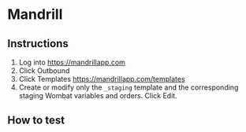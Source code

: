 # Mandrill

## Instructions

1. Log into https://mandrillapp.com
2. Click Outbound
3. Click Templates https://mandrillapp.com/templates
4. Create or modify only the `_staging` template and the corresponding staging Wombat variables and orders. Click Edit.


## How to test
